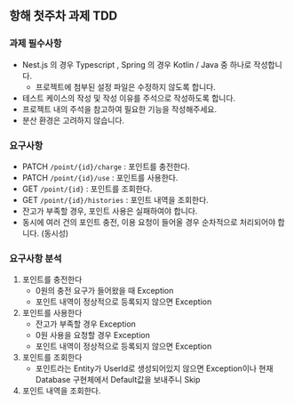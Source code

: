 ## 항해 첫주차 과제 TDD
### 과제 필수사항
- Nest.js 의 경우 Typescript , Spring 의 경우 Kotlin / Java 중 하나로 작성합니다.
    - 프로젝트에 첨부된 설정 파일은 수정하지 않도록 합니다.
- 테스트 케이스의 작성 및 작성 이유를 주석으로 작성하도록 합니다.
- 프로젝트 내의 주석을 참고하여 필요한 기능을 작성해주세요.
- 분산 환경은 고려하지 않습니다.
### 요구사항
- PATCH  `/point/{id}/charge` : 포인트를 충전한다.
- PATCH `/point/{id}/use` : 포인트를 사용한다.
- GET `/point/{id}` : 포인트를 조회한다.
- GET `/point/{id}/histories` : 포인트 내역을 조회한다.
- 잔고가 부족할 경우, 포인트 사용은 실패하여야 합니다.
- 동시에 여러 건의 포인트 충전, 이용 요청이 들어올 경우 순차적으로 처리되어야 합니다. (동시성)
### 요구사항 분석
1. 포인트를 충전한다   
    - 0원의 충전 요구가 들어왔을 때 Exception
    - 포인트 내역이 정상적으로 등록되지 않으면 Exception
2. 포인트를 사용한다  
    - 잔고가 부족할 경우 Exception
    - 0원 사용을 요청할 경우 Exception
    - 포인트 내역이 정상적으로 등록되지 않으면 Exception
3. 포인트를 조회한다
    - 포인트라는 Entity가 UserId로 생성되어있지 않으면 Exception이나 현재 Database 구현체에서 Default값을 보내주니 Skip
4. 포인트 내역을 조회한다.

